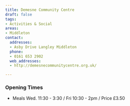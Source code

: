 ```yaml
---
title: Demesne Community Centre
draft: false
tags:
- Activities & Social
areas:
- Middleton
contact:
  addresses:
  - Asby Drive Langley Middleton
  phone:
  - 0161 653 2902
  web_addresses:
  - http://demesnecommunitycentre.org.uk/

---
```


### Opening Times
* Meals  Wed. 11:30 - 3:30 / Fri  10:30 - 2pm / Price £3.50

